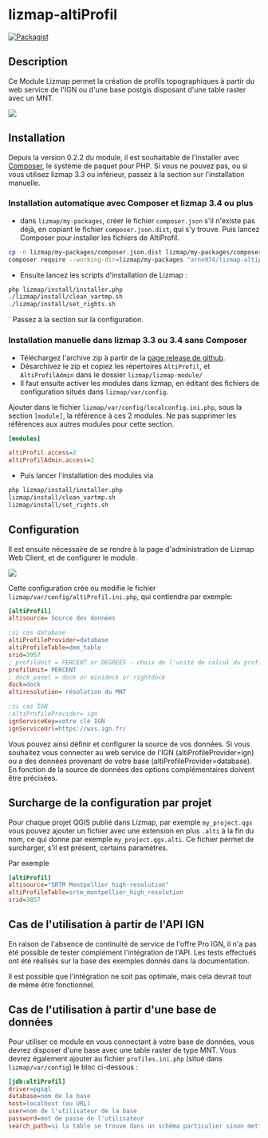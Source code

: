 # lizmap-altiProfil

[![Packagist](https://img.shields.io/packagist/v/arno974/lizmap-altiprofil)](https://packagist.org/packages/arno974/lizmap-altiprofil)

## Description

Ce Module Lizmap permet la création de profils topographiques à partir du web 
service de l'IGN ou d'une base postgis disposant d'une table raster avec un MNT.

![](https://github.com/arno974/lizmap-altiProfil/blob/master/altiProfil.jpeg?raw=true)


## Installation

Depuis la version 0.2.2 du module, il est souhaitable de l'installer avec
[Composer](https://getcomposer.org), le système de paquet pour PHP. 
Si vous ne pouvez pas, ou si vous utilisez lizmap 3.3 ou inférieur, passez à la 
section sur l'installation manuelle.

### Installation automatique avec Composer et lizmap 3.4 ou plus

* dans `lizmap/my-packages`, créer le fichier `composer.json` s'il n'existe pas
  déjà, en copiant le fichier `composer.json.dist`, qui s'y trouve. Puis lancez
  Composer pour installer les fichiers de AltiProfil.

```bash
cp -n lizmap/my-packages/composer.json.dist lizmap/my-packages/composer.json
composer require --working-dir=lizmap/my-packages "arno974/lizmap-altiprofil"
```

* Ensuite lancez les scripts d'installation de Lizmap :

```bash
php lizmap/install/installer.php
./lizmap/install/clean_vartmp.sh
./lizmap/install/set_rights.sh
```
`
Passez à la section sur la configuration.

### Installation manuelle dans lizmap 3.3 ou 3.4 sans Composer

* Téléchargez l'archive zip à partir de la [page release de github](https://github.com/arno974/lizmap-altiProfil/releases).
* Désarchivez le zip et copiez les répertoires `AltiProfil`, et `AltiProfilAdmin`
  dans le dossier `lizmap/lizmap-module/`
* Il faut ensuite activer les modules dans lizmap, en éditant des fichiers
  de configuration situés dans  `lizmap/var/config`.

Ajouter dans le fichier `lizmap/var/config/localconfig.ini.php`, sous la section `[module]`, la référence à ces 2 modules. Ne pas supprimer les références aux autres modules pour cette section.

```ini
[modules]

altiProfil.access=2
altiProfilAdmin.access=2

```

* Puis lancer l'installation des modules via

```bash
php lizmap/install/installer.php
lizmap/install/clean_vartmp.sh
lizmap/install/set_rights.sh
```

## Configuration


Il est ensuite nécessaire de se rendre à la page d'administration de Lizmap Web Client, et de configurer le module. 

![](https://github.com/arno974/lizmap-altiProfil/blob/master/altiProfilAdmin.png?raw=true)

Cette configuration crée ou modifie le fichier `lizmap/var/config/altiProfil.ini.php`, qui contiendra par exemple:

```ini
[altiProfil]
altisource= Source des données

;si cas database
altiProfileProvider=database
altiProfileTable=dem_table
srid=3957
; profilUnit = PERCENT or DEGREES - choix de l'unité de calcul du profil
profilUnit= PERCENT
; dock panel = dock or minidock or rightdock
dock=dock
altiresolution= résolution du MNT

;si cas IGN
;altiProfileProvider= ign
ignServiceKey=votre clé IGN
ignServiceUrl=https://wxs.ign.fr/

```

Vous pouvez ainsi définir et configurer la source de vos données. Si vous souhaitez vous connecter au web service de l'IGN (altiProfileProvider=ign) ou a des données provenant de votre base (altiProfileProvider=database). En fonction de la source de données des options complémentaires doivent être précisées.

## Surcharge de la configuration par projet

Pour chaque projet QGIS publié dans Lizmap, par exemple `my_project.qgs` vous pouvez ajouter un fichier avec une extension en plus `.alti` à la fin du nom, ce qui donne par exemple `my_project.qgs.alti`. Ce fichier permet de surcharger, s'il est présent, certains paramètres.

Par exemple

```ini
[altiProfil]
altisource="SRTM Montpellier high-resolution"
altiProfileTable=srtm_montpellier_high_resolution
srid=3857
```

## Cas de l'utilisation à partir de l'API IGN

En raison de l'absence de continuité de service de l'offre Pro IGN, il n'a pas été possible de tester complément l'intégration de l'API. Les tests effectués ont été réalisés sur la base des exemples donnés dans la documentation.

Il est possible que l'intégration ne soit pas optimale, mais cela devrait tout de même être fonctionnel.

## Cas de l'utilisation à partir d'une base de données

Pour utiliser ce module en vous connectant à votre base de données, vous devrez disposer d'une base avec une table raster de type MNT. Vous devrez également ajouter au fichier `profiles.ini.php` (situé dans `lizmap/var/config`) le bloc ci-dessous :

```ini
[jdb:altiProfil]
driver=pgsql
database=nom de la base
host=localhost (ou URL)
user=nom de l'utilisateur de la base
password=mot de passe de l'utilisateur
search_path=si la table se trouve dans un schéma particulier sinon mettez simplement public
```
